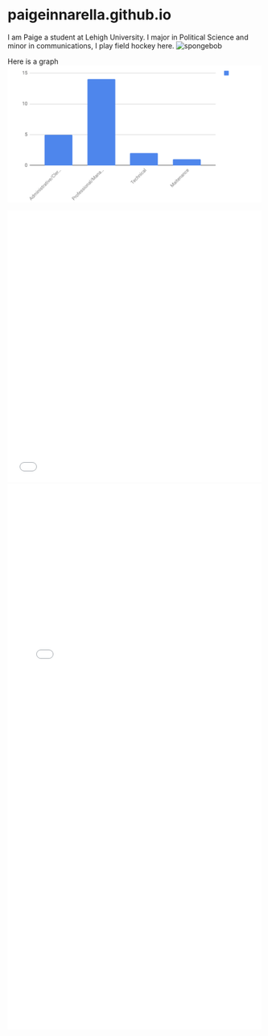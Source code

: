 # paigeinnarella.github.io
I am Paige a student at Lehigh University. I major in Political Science and minor in communications, I play field hockey here.
![spongebob](https://vignette.wikia.nocookie.net/spongebob/images/a/ac/Spongebobwithglasses.jpeg/revision/latest?cb=20121014113150)

Here is a graph ![Graph](https://github.com/paigeinnarella/paigeinnarella.github.io/blob/master/Screen%20Shot%202018-10-07%20at%205.32.57%20PM.png)


<iframe id="datawrapper-chart-OpY2y" src="//datawrapper.dwcdn.net/OpY2y/1/" scrolling="no" frameborder="0" allowtransparency="true" style="width: 0; min-width: 100% !important;" height="539"></iframe><script type="text/javascript">if("undefined"==typeof window.datawrapper)window.datawrapper={};window.datawrapper["OpY2y"]={},window.datawrapper["OpY2y"].embedDeltas={"100":664,"200":589,"300":564,"400":564,"500":564,"700":539,"800":539,"900":539,"1000":539},window.datawrapper["OpY2y"].iframe=document.getElementById("datawrapper-chart-OpY2y"),window.datawrapper["OpY2y"].iframe.style.height=window.datawrapper["OpY2y"].embedDeltas[Math.min(1e3,Math.max(100*Math.floor(window.datawrapper["OpY2y"].iframe.offsetWidth/100),100))]+"px",window.addEventListener("message",function(a){if("undefined"!=typeof a.data["datawrapper-height"])for(var b in a.data["datawrapper-height"])if("OpY2y"==b)window.datawrapper["OpY2y"].iframe.style.height=a.data["datawrapper-height"][b]+"px"});</script>


<iframe id="datawrapper-chart-eEb3O" src="//datawrapper.dwcdn.net/eEb3O/1/" scrolling="no" frameborder="0" allowtransparency="true" style="width: 0; min-width: 100% !important;" height="1082"></iframe><script type="text/javascript">if("undefined"==typeof window.datawrapper)window.datawrapper={};window.datawrapper["eEb3O"]={},window.datawrapper["eEb3O"].embedDeltas={"100":1638,"200":1273,"300":1158,"400":1141,"500":1099,"700":1082,"800":1082,"900":1040,"1000":1040},window.datawrapper["eEb3O"].iframe=document.getElementById("datawrapper-chart-eEb3O"),window.datawrapper["eEb3O"].iframe.style.height=window.datawrapper["eEb3O"].embedDeltas[Math.min(1e3,Math.max(100*Math.floor(window.datawrapper["eEb3O"].iframe.offsetWidth/100),100))]+"px",window.addEventListener("message",function(a){if("undefined"!=typeof a.data["datawrapper-height"])for(var b in a.data["datawrapper-height"])if("eEb3O"==b)window.datawrapper["eEb3O"].iframe.style.height=a.data["datawrapper-height"][b]+"px"});</script>


